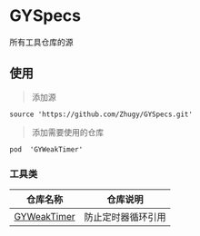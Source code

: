 # GYSpecs
所有工具仓库的源

## 使用
> 添加源 
```
source 'https://github.com/Zhugy/GYSpecs.git'
```

> 添加需要使用的仓库
```
pod  'GYWeakTimer'
```


### 工具类


| 仓库名称 | 仓库说明 |
| :-----: | ---- |
| [GYWeakTimer](https://github.com/Zhugongying/GYWeakTimer.git) | 防止定时器循环引用  |


